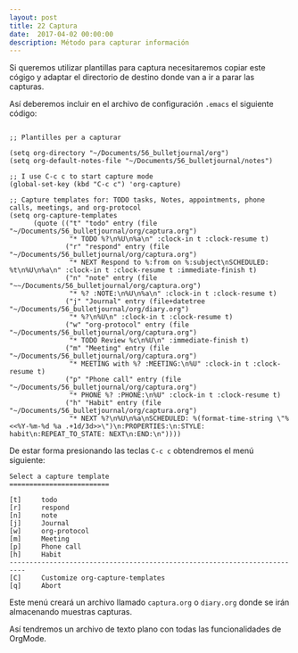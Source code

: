```yaml
---
layout: post
title: 22 Captura
date:  2017-04-02 00:00:00
description: Método para capturar información
---
```


Si queremos utilizar plantillas para captura necesitaremos copiar este cógigo y adaptar el directorio de destino donde van a ir a parar las capturas.

Así deberemos incluir en el archivo de configuración `.emacs` el siguiente código:

```emacs

;; Plantilles per a capturar

(setq org-directory "~/Documents/56_bulletjournal/org")
(setq org-default-notes-file "~/Documents/56_bulletjournal/notes")

;; I use C-c c to start capture mode
(global-set-key (kbd "C-c c") 'org-capture)

;; Capture templates for: TODO tasks, Notes, appointments, phone calls, meetings, and org-protocol
(setq org-capture-templates
      (quote (("t" "todo" entry (file "~/Documents/56_bulletjournal/org/captura.org")
               "* TODO %?\n%U\n%a\n" :clock-in t :clock-resume t)
              ("r" "respond" entry (file "~/Documents/56_bulletjournal/org/captura.org")
               "* NEXT Respond to %:from on %:subject\nSCHEDULED: %t\n%U\n%a\n" :clock-in t :clock-resume t :immediate-finish t)
              ("n" "note" entry (file "~~/Documents/56_bulletjournal/org/captura.org")
               "* %? :NOTE:\n%U\n%a\n" :clock-in t :clock-resume t)
              ("j" "Journal" entry (file+datetree "~/Documents/56_bulletjournal/org/diary.org")
               "* %?\n%U\n" :clock-in t :clock-resume t)
              ("w" "org-protocol" entry (file "~/Documents/56_bulletjournal/org/captura.org")
               "* TODO Review %c\n%U\n" :immediate-finish t)
              ("m" "Meeting" entry (file "~/Documents/56_bulletjournal/org/captura.org")
               "* MEETING with %? :MEETING:\n%U" :clock-in t :clock-resume t)
              ("p" "Phone call" entry (file "~/Documents/56_bulletjournal/org/captura.org")
               "* PHONE %? :PHONE:\n%U" :clock-in t :clock-resume t)
              ("h" "Habit" entry (file "~/Documents/56_bulletjournal/org/captura.org")
               "* NEXT %?\n%U\n%a\nSCHEDULED: %(format-time-string \"%<<%Y-%m-%d %a .+1d/3d>>\")\n:PROPERTIES:\n:STYLE: habit\n:REPEAT_TO_STATE: NEXT\n:END:\n"))))

```

De estar forma presionando las teclas `C-c c` obtendremos el menú siguiente:

```emacs
Select a capture template
=========================

[t]     todo
[r]     respond
[n]     note
[j]     Journal
[w]     org-protocol
[m]     Meeting
[p]     Phone call
[h]     Habit
--------------------------------------------------------------------------
[C]     Customize org-capture-templates
[q]     Abort
```
Este menú creará un archivo llamado `captura.org` o `diary.org` donde se irán almacenando muestras capturas.

Así tendremos un archivo de texto plano con todas las funcionalidades de OrgMode.
